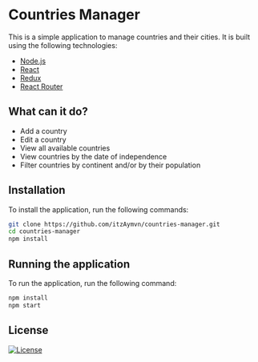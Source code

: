# Countries Manager

This is a simple application to manage countries and their cities. It is built using the following technologies:

-   [Node.js](https://nodejs.org/en/)
-   [React](https://reactjs.org/)
-   [Redux](https://redux.js.org/)
-   [React Router](https://reacttraining.com/react-router/)

## What can it do?

-   Add a country
-   Edit a country
-   View all available countries
-   View countries by the date of independence
-   Filter countries by continent and/or by their population

## Installation

To install the application, run the following commands:

```bash
git clone https://github.com/itzAymvn/countries-manager.git
cd countries-manager
npm install
```

## Running the application

To run the application, run the following command:

```bash
npm install
npm start
```

## License

[![License](https://img.shields.io/github/license/itzaymvn/countries-manager?style=for-the-badge)](https://github.com/itzAymvn/countries-manager/blob/master/LICENSE)
